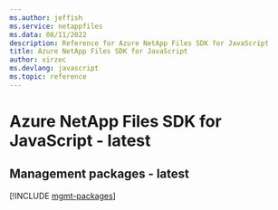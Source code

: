 ```yaml
---
ms.author: jeffish
ms.service: netappfiles
ms.data: 08/11/2022
description: Reference for Azure NetApp Files SDK for JavaScript
title: Azure NetApp Files SDK for JavaScript
author: xirzec
ms.devlang: javascript
ms.topic: reference
---
```

# Azure NetApp Files SDK for JavaScript - latest

## Management packages - latest
[!INCLUDE [mgmt-packages](netapp-files-mgmt-index.md)]
